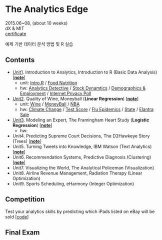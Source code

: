 # The Analytics Edge

2015.06~08, (about 10 weeks) <br>
dX & MIT <br>
[certificate](https://verify.edx.org/cert/09ffe13ef22f4893b4440cae52290bd6)

예제 기반 데이터 분석 방법 및 R 실습

## Contents

* [Unit1](https://github.com/gritmind/review-media/tree/master/class/analytics-edge/contents/unit1). Introduction to Analytics, Introduction to R (Basic Data Analysis) [[**note**](https://1drv.ms/w/s!AllPqyV9kKUruQ-jKFW-WCGhyIfc)]
   * unit: [Intro.R](http://htmlpreview.github.io/?https://raw.githubusercontent.com/gritmind/review-media/master/class/analytics-edge/contents/unit1/introduction.html) / [Food Nutrition](http://htmlpreview.github.io/?https://raw.githubusercontent.com/gritmind/review-media/master/class/analytics-edge/contents/unit1/Unit1_Recitation.html)
   * hw: [Analytics Detective](http://htmlpreview.github.io/?https://raw.githubusercontent.com/gritmind/review-media/master/class/analytics-edge/contents/unit1/A1-1_AN_ANALYTICAL_DETECTIVE.html) / [Stock Dynamtics](http://htmlpreview.github.io/?https://raw.githubusercontent.com/gritmind/review-media/master/class/analytics-edge/contents/unit1/A1-2_STOCK_DYNAMICS.html) / [Demographics & Employment](http://htmlpreview.github.io/?https://raw.githubusercontent.com/gritmind/review-media/master/class/analytics-edge/contents/unit1/A1-3_DEMOGRAPHICS_AND_EMPLOYMENT_IN_THE_UNITED_STATES.html) / [Internet Privacy Poll](http://htmlpreview.github.io/?https://raw.githubusercontent.com/gritmind/review-media/master/class/analytics-edge/contents/unit1/A1-4_INTERNET_PRIVACY_POLL.html)
* [Unit2](https://github.com/gritmind/review-media/tree/master/class/analytics-edge/contents/unit2). Quality of Wine, Moneyball (**Linear Regression**) [[**note**](https://1drv.ms/w/s!AllPqyV9kKUrunVLv5zmfiAgy0S6)]
   * unit: [Wine](http://htmlpreview.github.io/?https://raw.githubusercontent.com/gritmind/review-media/master/class/analytics-edge/contents/unit2/Unit2_WineRegression.html) / [MoneyBall](http://htmlpreview.github.io/?https://raw.githubusercontent.com/gritmind/review-media/master/class/analytics-edge/contents/unit2/Unit2_Moneyball.html) / [NBA](http://htmlpreview.github.io/?https://raw.githubusercontent.com/gritmind/review-media/master/class/analytics-edge/contents/unit2/Unit2_Recitation.html)
   * hw: [Climate Change](http://htmlpreview.github.io/?https://raw.githubusercontent.com/gritmind/review-media/master/class/analytics-edge/contents/unit2/A2-1_CLIMATE_CHANGE.html) / [Test Score](http://htmlpreview.github.io/?https://raw.githubusercontent.com/gritmind/review-media/master/class/analytics-edge/contents/unit2/A2-2_READING_TEST_SCORES.html) / [Flu Epidemics](http://htmlpreview.github.io/?https://raw.githubusercontent.com/gritmind/review-media/master/class/analytics-edge/contents/unit2/A2-3_DETECTING_FLU_EPIDEMICS_VIA_SEARCH_ENGINE_QUERY_DATA.html) / [State](http://htmlpreview.github.io/?https://raw.githubusercontent.com/gritmind/review-media/master/class/analytics-edge/contents/unit2/A2-4_STATE_DATA.html) / [Elantra Sale](http://htmlpreview.github.io/?https://raw.githubusercontent.com/gritmind/review-media/master/class/analytics-edge/contents/unit2/A2-5_FORECASTING_ELANTRA_SALES.html)
* [Unit3](https://github.com/gritmind/review-media/tree/master/class/analytics-edge/contents/unit3). Modeling an Expert, The Framingham Heart Study (**Logistic Regression**) [[**note**](https://1drv.ms/w/s!AllPqyV9kKUruxBBp3gLG4uz7tqb)]
   * hw: 
* Unit4. Predicting Supreme Court Decisions, The D2Hawkeye Story (Trees) [[**note**](https://1drv.ms/w/s!AllPqyV9kKUrwWAj0J7Pym-1bVlg)]
* Unit5. Turning Tweets into Knowledge, IBM Watson (Text Analytics) [[**note**](https://1drv.ms/w/s!AllPqyV9kKUrwV6wx2xXfCA8V8nw)]
* Unit6. Recommendation Systems, Predictive Diagnosis (Clustering) [[**note**](https://1drv.ms/w/s!AllPqyV9kKUrwV_QjWVnoJ-RvGuR)]
* Unit7. Visualizing the World, The Analytical Policeman (Visualization)
* Unit8. Airline Revenue Management, Radiation Therapy (Linear Optimization)
* Unit9. Sports Scheduling, eHarmony (Integer Optimization)

## Competition	
Test your analytics skills by predicting which iPads listed on eBay will be sold [[code](https://github.com/gritmind/review-media/tree/master/class/analytics-edge/competition)]

## Final Exam


